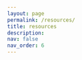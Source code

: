 ```yaml
---
layout: page
permalink: /resources/
title: resources
description: 
nav: false
nav_order: 6
---
```


